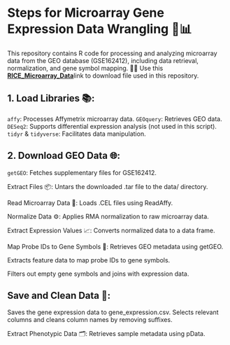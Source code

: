 # Steps for Microarray Gene Expression Data Wrangling  🧬📊
This repository contains R code for processing and analyzing microarray data from the GEO database (GSE162412), including data retrieval, normalization, and gene symbol mapping. 🔬✨
Use this [**RICE_Microarray_Data**](https://www.ncbi.nlm.nih.gov/geo/download/?acc=GSE162412&format=file)link to download file used in this repository.

## 1. Load Libraries 📚:
`affy`: Processes Affymetrix microarray data.
`GEOquery`: Retrieves GEO data.
`DESeq2`: Supports differential expression analysis (not used in this script).
`tidyr` & `tidyverse`: Facilitates data manipulation.

## 2. Download GEO Data 🌐: 
`getGEO`: Fetches supplementary files for GSE162412.

Extract Files 📦: Untars the downloaded .tar file to the data/ directory.

Read Microarray Data 📄: Loads .CEL files using ReadAffy.

Normalize Data ⚙️: Applies RMA normalization to raw microarray data.

Extract Expression Values 📈: Converts normalized data to a data frame.

Map Probe IDs to Gene Symbols 🔄:
Retrieves GEO metadata using getGEO.

Extracts feature data to map probe IDs to gene symbols.

Filters out empty gene symbols and joins with expression data.

## Save and Clean Data 🧹:
Saves the gene expression data to gene_expression.csv.
Selects relevant columns and cleans column names by removing suffixes.

Extract Phenotypic Data 🗂️: Retrieves sample metadata using pData.
